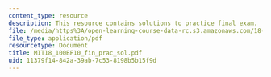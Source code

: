 ```yaml
---
content_type: resource
description: This resource contains solutions to practice final exam.
file: /media/https%3A/open-learning-course-data-rc.s3.amazonaws.com/18-100b-analysis-i-fall-2010/11379f14842a39ab7c538198b5b15f9d_MIT18_100BF10_fin_prac_sol.pdf
file_type: application/pdf
resourcetype: Document
title: MIT18_100BF10_fin_prac_sol.pdf
uid: 11379f14-842a-39ab-7c53-8198b5b15f9d
---
```

